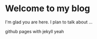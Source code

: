 # Welcome to my blog

I'm glad you are here. I plan to talk about ...

github pages with jekyll yeah
